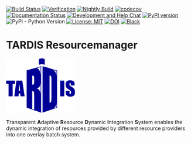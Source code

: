 [![Build Status](https://github.com/MatterMiners/tardis/actions/workflows/unittests.yml/badge.svg)](https://github.com/MatterMiners/tardis/actions/workflows/unittests.yml)
[![Verification](https://github.com/MatterMiners/tardis/actions/workflows/verification.yml/badge.svg)](https://github.com/MatterMiners/tardis/actions/workflows/verification.yml)
[![Nightly Build](https://github.com/MatterMiners/tardis/actions/workflows/nightly.yml/badge.svg)](https://github.com/MatterMiners/tardis/actions/workflows/nightly.yml)
[![codecov](https://codecov.io/gh/MatterMiners/tardis/branch/master/graph/badge.svg)](https://codecov.io/gh/MatterMiners/tardis)
[![Documentation Status](https://readthedocs.org/projects/cobald-tardis/badge/?version=latest)](https://cobald-tardis.readthedocs.io/en/latest/?badge=latest)
[![Development and Help Chat](https://badges.gitter.im/MatterMiners.png)](https://gitter.im/MatterMiners/community)
[![PyPI version](https://badge.fury.io/py/cobald-tardis.svg)](https://badge.fury.io/py/cobald-tardis)
![PyPI - Python Version](https://img.shields.io/pypi/pyversions/cobald-tardis.svg?style=flat-square)
[![License: MIT](https://img.shields.io/badge/License-MIT-yellow.svg)](https://github.com/MatterMiners/tardis/blob/master/LICENSE.txt)
[![DOI](https://zenodo.org/badge/132791417.svg)](https://zenodo.org/badge/latestdoi/132791417)
[![Black](https://img.shields.io/badge/code%20style-black-000000.svg)](https://github.com/psf/black)

# TARDIS Resourcemanager

![](docs/pics/TARDIS_logo.svg)

**T**ransparent **A**daptive **R**esource **D**ynamic **I**ntegration **S**ystem 
enables the dynamic integration of resources provided by different resource
providers into one overlay batch system.
